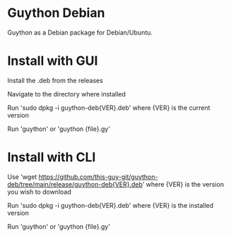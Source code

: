 # Guython Debian
Guython as a Debian package for Debian/Ubuntu.

# Install with GUI
Install the .deb from the releases

Navigate to the directory where installed

Run 'sudo dpkg -i guython-deb{VER}.deb' where {VER} is the current version

Run 'guython' or 'guython {file}.gy'

# Install with CLI
Use 'wget https://github.com/this-guy-git/guython-deb/tree/main/release/guython-deb{VER}.deb' where {VER} is the version you wish to download

Run 'sudo dpkg -i guython-deb{VER}.deb' where {VER} is the installed version

Run 'guython' or 'guython {file}.gy'
